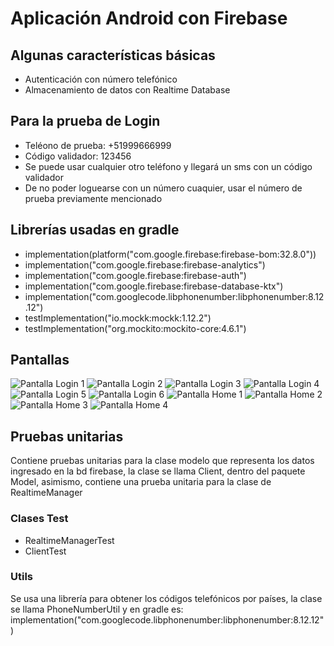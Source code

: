 # Aplicación Android con Firebase
## Algunas características básicas
- Autenticación con número telefónico
- Almacenamiento de datos con Realtime Database

## Para la prueba de Login
- Teléono de prueba: +51999666999
- Código validador: 123456
- Se puede usar cualquier otro teléfono y llegará un sms con un código validador
- De no poder loguearse con un número cuaquier, usar el número de prueba previamente mencionado

## Librerías usadas en gradle
- implementation(platform("com.google.firebase:firebase-bom:32.8.0"))
- implementation("com.google.firebase:firebase-analytics")
- implementation("com.google.firebase:firebase-auth")
- implementation("com.google.firebase:firebase-database-ktx")
- implementation("com.googlecode.libphonenumber:libphonenumber:8.12.12")
- testImplementation("io.mockk:mockk:1.12.2")
- testImplementation("org.mockito:mockito-core:4.6.1")

## Pantallas
![Pantalla Login 1](/assets/images/Login1.jpg")
![Pantalla Login 2](/assets/images/Login2.jpg")
![Pantalla Login 3](/assets/images/Login3.jpg")
![Pantalla Login 4](/assets/images/Login4.jpg")
![Pantalla Login 5](/assets/images/Login5.jpg")
![Pantalla Login 6](/assets/images/Login6.jpg")
![Pantalla Home 1](/assets/images/Home1.jpg")
![Pantalla Home 2](/assets/images/Home2.jpg")
![Pantalla Home 3](/assets/images/Home3.jpg")
![Pantalla Home 4](/assets/images/Home4.jpg")

## Pruebas unitarias
Contiene pruebas unitarias para la clase modelo que representa los datos ingresado en la bd firebase, la clase se llama Client, dentro del paquete Model, asimismo, contiene una prueba unitaria para la clase de RealtimeManager

### Clases Test
- RealtimeManagerTest
- ClientTest

### Utils
Se usa una librería para obtener los códigos telefónicos por países, la clase se llama PhoneNumberUtil y en gradle es: implementation("com.googlecode.libphonenumber:libphonenumber:8.12.12")

